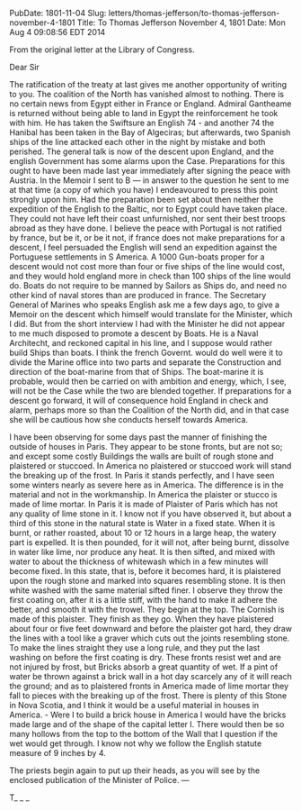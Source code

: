 PubDate: 1801-11-04
Slug: letters/thomas-jefferson/to-thomas-jefferson-november-4-1801
Title: To Thomas Jefferson November 4, 1801
Date: Mon Aug  4 09:08:56 EDT 2014

   From the original letter at the Library of Congress.

   Dear Sir

   The ratification of the treaty at last gives me another opportunity of
   writing to you. The coalition of the North has vanished almost to nothing.
   There is no certain news from Egypt either in France or England. Admiral
   Gantheame is returned without being able to land in Egypt the
   reinforcement he took with him. He has taken the Swiftsure an English 74 -
   and another 74 the Hanibal has been taken in the Bay of Algeciras; but
   afterwards, two Spanish ships of the line attacked each other in the night
   by mistake and both perished. The general talk is now of the descent upon
   England, and the english Government has some alarms upon the Case.
   Preparations for this ought to have been made last year immediately after
   signing the peace with Austria. In the Memoir I sent to B &mdash; in answer
   to the question he sent to me at that time (a copy of which you have) I
   endeavoured to press this point strongly upon him. Had the preparation been
   set about then neither the expedition of the English to the Baltic, nor to
   Egypt could have taken place. They could not have left their coast
   unfurnished, nor sent their best troops abroad as they have done. I
   believe the peace with Portugal is not ratified by france, but be it, or
   be it not, if france does not make preparations for a descent, I feel
   persuaded the English will send an expedition against the Portuguese
   settlements in S America. A 1000 Gun-boats proper for a descent
   would not cost more than four or five ships of the line would cost, and
   they would hold england more in check than 100 ships of the line would do. 
   Boats do not require to be manned by Sailors as Ships do,
   and need no other kind of naval stores than are produced in france. The
   Secretary General of Marines who speaks English ask me a few days ago,
   to give a Memoir on the descent which himself would translate for the
   Minister, which I did. But from the short interview I had with the
   Minister he did not appear to me much disposed to promote a descent by
   Boats. He is a Naval Architecht, and reckoned capital in his line, and I
   suppose would rather build Ships than boats. I think the french Governt.
   would do well were it to divide the Marine office into two parts and
   separate the Construction and direction of the boat-marine from that of
   Ships. The boat-marine it is probable, would then be carried on with
   ambition and energy, which, I see, will not be the Case while the two are
   blended together. If preparations for a descent go forward, it will of
   consequence hold England in check and alarm, perhaps more so than the
   Coalition of the North did, and in that case she will be cautious how she
   conducts herself towards America.

   I have been observing for some days past the manner of finishing the
   outside of houses in Paris. They appear to be stone fronts, but are not
   so; and except some costly Buildings the walls are built of rough stone
   and plaistered or stuccoed. In America no plaistered or stuccoed work will
   stand the breaking up of the frost. In Paris it stands perfectly, and I
   have seen some winters nearly as severe here as in America. The difference
   is in the material and not in the workmanship. In America the plaister or
   stucco is made of lime mortar. In Paris it is made of Plaister of Paris
   which has not any quality of lime stone in it. I know not if you have
   observed it, but about a third of this stone in the natural state is Water
   in a fixed state. When it is burnt, or rather roasted, about 10 or 12
   hours in a large heap, the watery part is expelled. It is then pounded,
   for it will not, after being burnt, dissolve in water like lime, nor
   produce any heat. It is then sifted, and mixed with water to about the
   thickness of whitewash which in a few minutes will become fixed. In this
   state, that is, before it becomes hard, it is plaistered upon the rough
   stone and marked into squares resembling stone. It is then white washed
   with the same material sifted finer. I observe they throw the first
   coating on, after it is a little stiff, with the hand to make it adhere
   the better, and smooth it with the trowel. They begin at the top. The
   Cornish is made of this plaister. They finish as they go. When they have
   plaistered about four or five feet downward and before the plaister got
   hard, they draw the lines with a tool like a graver which cuts out the
   joints resembling stone. To make the lines straight they use a long rule,
   and they put the last washing on before the first coating is dry. These
   fronts resist wet and are not injured by frost, but Bricks absorb a great
   quantity of wet. If a pint of water be thrown against a brick wall in a
   hot day scarcely any of it will reach the ground; and as to plaistered
   fronts in America made of lime mortar they fall to pieces with the
   breaking up of the frost. There is plenty of this Stone in Nova Scotia,
   and I think it would be a useful material in houses in America. - Were I to
   build a brick house in America I would have the bricks made large and of
   the shape of the capital letter I. There would then be so
   many hollows from the top to the bottom of the Wall that I question if the
   wet would get through. I know not why we follow the English statute
   measure of 9 inches by 4.

   The priests begin again to put up their heads, as you will see by the
   enclosed publication of the Minister of Police. &mdash; 

   T_ _ _


